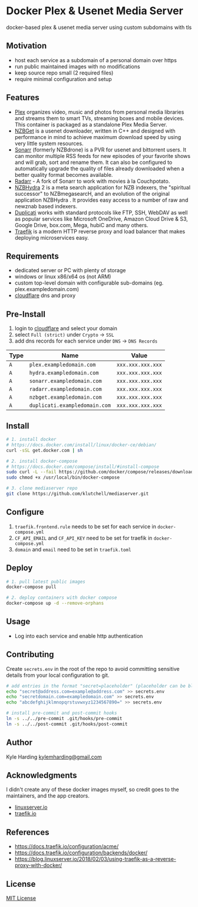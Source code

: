 # Docker Plex & Usenet Media Server #

docker-based plex & usenet media server using custom subdomains with tls

## Motivation

* host each service as a subdomain of a personal domain over https
* run public maintained images with no modifications
* keep source repo small (2 required files)
* require minimal configuration and setup

## Features

* [Plex](https://hub.docker.com/r/linuxserver/plex/) organizes video, music and photos from personal media libraries and streams them to smart TVs, streaming boxes and mobile devices. This container is packaged as a standalone Plex Media Server.
* [NZBGet](https://hub.docker.com/r/linuxserver/nzbget/) is a usenet downloader, written in C++ and designed with performance in mind to achieve maximum download speed by using very little system resources.
* [Sonarr](https://hub.docker.com/r/linuxserver/sonarr/) (formerly NZBdrone) is a PVR for usenet and bittorrent users. It can monitor multiple RSS feeds for new episodes of your favorite shows and will grab, sort and rename them. It can also be configured to automatically upgrade the quality of files already downloaded when a better quality format becomes available.
* [Radarr](https://hub.docker.com/r/linuxserver/radarr/) - A fork of Sonarr to work with movies à la Couchpotato.
* [NZBHydra](https://hub.docker.com/r/linuxserver/hydra2/) 2 is a meta search application for NZB indexers, the "spiritual successor" to NZBmegasearcH, and an evolution of the original application NZBHydra . It provides easy access to a number of raw and newznab based indexers.
* [Duplicati](https://hub.docker.com/r/linuxserver/duplicati/) works with standard protocols like FTP, SSH, WebDAV as well as popular services like Microsoft OneDrive, Amazon Cloud Drive & S3, Google Drive, box.com, Mega, hubiC and many others.
* [Traefik](https://hub.docker.com/_/traefik/) is a modern HTTP reverse proxy and load balancer that makes deploying microservices easy.

## Requirements

* dedicated server or PC with plenty of storage
* windows or linux x86/x64 os (not ARM)
* custom top-level domain with configurable sub-domains (eg. plex.exampledomain.com)
* [cloudflare](https://www.cloudflare.com/) dns and proxy

## Pre-Install

1. login to [cloudflare](https://www.cloudflare.com/) and select your domain
2. select `Full (strict)` under `Crypto` -> `SSL`
3. add dns records for each service under `DNS` -> `DNS Records`

|Type|Name|Value|
|---|---|---|
|`A`|`plex.exampledomain.com`|`xxx.xxx.xxx.xxx`|
|`A`|`hydra.exampledomain.com`|`xxx.xxx.xxx.xxx`|
|`A`|`sonarr.exampledomain.com`|`xxx.xxx.xxx.xxx`|
|`A`|`radarr.exampledomain.com`|`xxx.xxx.xxx.xxx`|
|`A`|`nzbget.exampledomain.com`|`xxx.xxx.xxx.xxx`|
|`A`|`duplicati.exampledomain.com`|`xxx.xxx.xxx.xxx`|

## Install

```bash
# 1. install docker
# https://docs.docker.com/install/linux/docker-ce/debian/
curl -sSL get.docker.com | sh

# 2. install docker-compose
# https://docs.docker.com/compose/install/#install-compose
sudo curl -L --fail https://github.com/docker/compose/releases/download/1.23.1/run.sh -o /usr/local/bin/docker-compose
sudo chmod +x /usr/local/bin/docker-compose

# 3. clone mediaserver repo
git clone https://github.com/klutchell/mediaserver.git
```

## Configure

1. `traefik.frontend.rule` needs to be set for each service in `docker-compose.yml`
2. `CF_API_EMAIL` and `CF_API_KEY` need to be set for traefik in `docker-compose.yml`
3. `domain` and `email` need to be set in `traefik.toml`

## Deploy

```bash
# 1. pull latest public images
docker-compose pull

# 2. deploy containers with docker compose
docker-compose up -d --remove-orphans
```

## Usage

* Log into each service and enable http authentication

## Contributing

Create `secrets.env` in the root of the repo to avoid committing sensitive
details from your local configuration to git.

```bash
# add entries in the format "secret=placeholder" (placeholder can be blank)
echo "secret@address.com=example@address.com" >> secrets.env
echo "secretdomain.com=exampledomain.com" >> secrets.env
echo "abcdefghijklmnopqrstuvwxyz1234567890=" >> secrets.env

# install pre-commit and post-commit hooks
ln -s ../../pre-commit .git/hooks/pre-commit
ln -s ../../post-commit .git/hooks/post-commit
```

## Author

Kyle Harding <kylemharding@gmail.com>

## Acknowledgments

I didn't create any of these docker images myself, so credit goes to the
maintainers, and the app creators.

* [linuxserver.io](https://linuxserver.io/)
* [traefik.io](https://traefik.io/)

## References

* https://docs.traefik.io/configuration/acme/
* https://docs.traefik.io/configuration/backends/docker/
* https://blog.linuxserver.io/2018/02/03/using-traefik-as-a-reverse-proxy-with-docker/

## License

[MIT License](./LICENSE)
